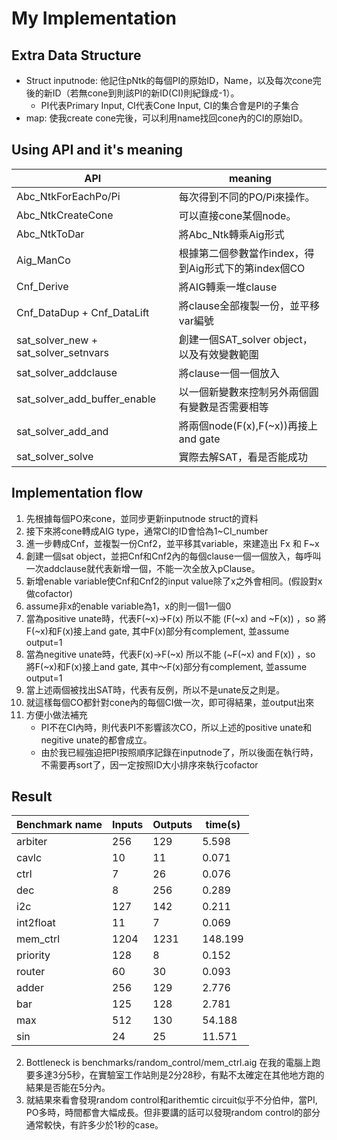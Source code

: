 # My Implementation
## Extra Data Structure
- Struct inputnode: 
   他記住pNtk的每個PI的原始ID，Name，以及每次cone完後的新ID（若無cone到則該PI的新ID(CI)則紀錄成-1）。
    - PI代表Primary Input, CI代表Cone Input, CI的集合會是PI的子集合
- map:
   使我create cone完後，可以利用name找回cone內的CI的原始ID。


## Using API and it's meaning
| API | meaning|
|------------------|-------------------------------|
|Abc_NtkForEachPo/Pi| 每次得到不同的PO/Pi來操作。|
|Abc_NtkCreateCone|可以直接cone某個node。|
|Abc_NtkToDar|將Abc_Ntk轉乘Aig形式|
|Aig_ManCo|根據第二個參數當作index，得到Aig形式下的第index個CO|
|Cnf_Derive|將AIG轉乘一堆clause|
|Cnf_DataDup + Cnf_DataLift|將clause全部複製一份，並平移var編號|
|sat_solver_new + sat_solver_setnvars|創建一個SAT_solver object，以及有效變數範圍|
|sat_solver_addclause|將clause一個一個放入|
|sat_solver_add_buffer_enable|以一個新變數來控制另外兩個圓有變數是否需要相等|
|sat_solver_add_and|將兩個node(F(x),F(~x))再接上and gate|
|sat_solver_solve|實際去解SAT，看是否能成功|
    


## Implementation flow
1. 先根據每個PO來cone，並同步更新inputnode struct的資料
2. 接下來將cone轉成AIG type，通常CI的ID會恰為1~CI_number
3. 進一步轉成Cnf，並複製一份Cnf2，並平移其variable，來建造出 Fx 和 F~x
4. 創建一個sat object，並把Cnf和Cnf2內的每個clause一個一個放入，每呼叫一次addclause就代表新增一個，不能一次全放入pClause。
5. 新增enable variable使Cnf和Cnf2的input value除了x之外會相同。(假設對x做cofactor)
6. assume非x的enable variable為1，x的則一個1一個0
7. 當為positive unate時，代表F(~x)->F(x) 所以不能 (F(~x) and ~F(x)) ，so 將F(~x)和F(x)接上and gate, 其中F(x)部分有complement, 並assume output=1
8. 當為negitive unate時，代表F(x)->F(~x) 所以不能 (~F(~x) and F(x)) ，so 將F(~x)和F(x)接上and gate, 其中～F(x)部分有complement, 並assume output=1
9. 當上述兩個被找出SAT時，代表有反例，所以不是unate反之則是。
10. 就這樣每個CO都針對cone內的每個CI做一次，即可得結果，並output出來
11. 方便小做法補充
    - PI不在CI內時，則代表PI不影響該次CO，所以上述的positive unate和negitive unate的都會成立。
    - 由於我已經強迫把PI按照順序記錄在inputnode了，所以後面在執行時，不需要再sort了，因一定按照ID大小排序來執行cofactor


## Result
| Benchmark name | Inputs | Outputs| time(s) |
|-------------|-------------|-------------|-------------|
|arbiter|256|129|5.598|
|cavlc|10|11|0.071|
|ctrl|7|26|0.076|
|dec|8|256|0.289|
|i2c|127|142|0.211|
|int2float|11|7|0.069|
|mem_ctrl|1204|1231|148.199|
|priority|128|8|0.152|
|router|60|30|0.093|
|adder|256|129|2.776|
|bar|125|128|2.781|
|max|512|130|54.188|
|sin|24|25|11.571|

2. Bottleneck is benchmarks/random_control/mem_ctrl.aig
    在我的電腦上跑要多達3分5秒，在實驗室工作站則是2分28秒，有點不太確定在其他地方跑的結果是否能在5分內。
3. 就結果來看會發現random control和arithemtic circuit似乎不分伯仲，當PI, PO多時，時間都會大幅成長。但非要講的話可以發現random control的部分通常較快，有許多少於1秒的case。